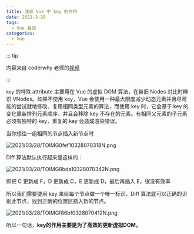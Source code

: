 ```yaml
---
title: 浅谈 Vue 中 key 的作用
date: 2021-3-28
tags:
  - Vue 基础
categories:
  - Vue
---
```


::: tip

内容来自 coderwhy 老师的[视频](https://www.bilibili.com/video/BV15741177Eh?p=38)

:::



`key` 的特殊 attribute 主要用在 Vue 的虚拟 DOM 算法，在新旧 Nodes 对比时辨识 VNodes。如果不使用 key，Vue 会使用一种最大限度减少动态元素并且尽可能的尝试就地修改、复用相同类型元素的算法，而使用 key 时，它会基于 key 的变化重新排列元素顺序，并且会移除 key 不存在的元素。有相同父元素的子元素必须有独特的 key，重复的 key 会造成渲染错误。



当你想往一组相同的节点插入新节点时



![2021/03/28/TOIMG0fef10328070318N.png](https://picturebed.tumiblog.top/2021/03/28/TOIMG0fef10328070318N.png)



Diff 算法默认执行起来是这样的：



![2021/03/28/TOIMG8bda10328070342N.png](https://picturebed.tumiblog.top/2021/03/28/TOIMG8bda10328070342N.png)



即把 C 更新成 F，D 更新成 C，E 更新成 D，最后再插入 E，很没有效率



所以我们需要使用 key 来给每个节点做一个唯一标识，Diff 算法就可以正确的识别此节点，找到正确的位置区插入新的节点。



![2021/03/28/TOIMGf86bf0328070412N.png](https://picturebed.tumiblog.top/2021/03/28/TOIMGf86bf0328070412N.png)



所以一句话，**key的作用主要是为了高效的更新虚拟DOM。**